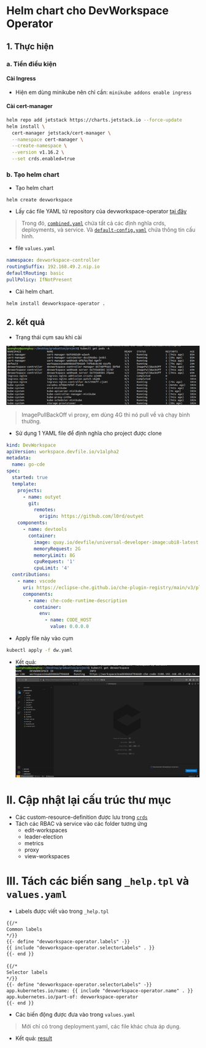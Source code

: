 # Helm chart cho DevWorkspace Operator
## 1. Thực hiện
### a. Tiền điều kiện
#### Cài Ingress
- Hiện em dùng minikube nên chỉ cần: `minikube addons enable ingress`
#### Cài cert-manager
```sh
helm repo add jetstack https://charts.jetstack.io --force-update
helm install \
  cert-manager jetstack/cert-manager \
  --namespace cert-manager \
  --create-namespace \
  --version v1.16.2 \
  --set crds.enabled=true
```
### b. Tạo helm chart
- Tạo helm chart
```
helm create devworkspace
```
- Lấy các file YAML từ repository của devworkspace-operator [tại đây](https://github.com/devfile/devworkspace-operator/tree/main/deploy/deployment/kubernetes)
> Trong đó, [`combined.yaml`](https://github.com/devfile/devworkspace-operator/blob/main/deploy/deployment/kubernetes/combined.yaml) chứa tất cả các định nghĩa crds, deployments, và service. Và [`default-config.yaml`](https://github.com/devfile/devworkspace-operator/blob/main/deploy/default-config.yaml) chứa thông tin cấu hình.
- file `values.yaml`
```yml
namespace: devworkspace-controller
routingSuffix: 192.168.49.2.nip.io
defaultRouting: basic
pullPolicy: IfNotPresent
```
- Cài helm chart.
```
helm install devworkspace-operator .
```
## 2. kết quả
- Trạng thái cụm sau khi cài

![after-setup](./images/after-setup.png)
> ImagePullBackOff vì proxy, em dùng 4G thì nó pull về và chạy bình thường.
- Sử dụng 1 YAML file để định nghĩa cho project được clone
```YAML
kind: DevWorkspace
apiVersion: workspace.devfile.io/v1alpha2
metadata:
  name: go-cde
spec:
  started: true
  template:
    projects:
      - name: outyet
        git:
          remotes:
            origin: https://github.com/l0rd/outyet
    components:
      - name: devtools
        container:
          image: quay.io/devfile/universal-developer-image:ubi8-latest
          memoryRequest: 2G
          memoryLimit: 8G
          cpuRequest: '1'
          cpuLimit: '4'
  contributions:
    - name: vscode
      uri: https://eclipse-che.github.io/che-plugin-registry/main/v3/plugins/che-incubator/che-code/latest/devfile.yaml
      components:
        - name: che-code-runtime-description
          container:
            env:
              - name: CODE_HOST
                value: 0.0.0.0
```
- Apply file này vào cụm
```sh
kubectl apply -f dw.yaml
```
- Kết quả:
![cde](./images/cde.png)
![img](./images/image.png)

# II. Cập nhật lại cấu trúc thư mục
- Các custom-resource-definition được lưu trong [`crds`](./crds/)
- Tách các RBAC và service vào các folder tương ứng
  - edit-workspaces
  - leader-election
  - metrics
  - proxy
  - view-workspaces
# III. Tách các biến sang `_help.tpl` và `values.yaml`
- Labels được viết vào trong `_help.tpl`
```tpl
{{/*
Common labels
*/}}
{{- define "devworkspace-operator.labels" -}}
{{ include "devworkspace-operator.selectorLabels" . }}
{{- end }}

{{/*
Selector labels
*/}}
{{- define "devworkspace-operator.selectorLabels" -}}
app.kubernetes.io/name: {{ include "devworkspace-operator.name" . }}
app.kubernetes.io/part-of: devworkspace-operator
{{- end }}
```

- Các biến động được đưa vào trong `values.yaml`
> Mới chỉ có trong deployment.yaml, các file khác chưa áp dụng.

- Kết quả: [result](https://helm-playground.com/#t=IYBwlgagpgTgzmA9gOwFwAJQjgegG4CMAUANZjIAmGAIlCADaICeAtlMgC5FsfAXC9URdOnrAARlHpwhI5MDYYA3kvQA6CMHoBXKHDXy2cEMADGUdAF9LAWhbB5Ac1jD0hvSfPLVGrbv3uxmYW1kTGUKay6Co26GAAZm6IHOqaOnpqwNociHCmWuSOauwS9FAUVpauMHT0YPky0T5p-mo1DPXAAMKI2pyVrjHo7BWhInBSETkwUSL2HKYAFgAyElIyrhxQLAwCULPoPHwCwAciQwDuYByLqX4ZIIgUAILIyMkCSMhwAyJ-mG8Phwvht-v8hjkAJoKejqdAAHzc5Ao7BSAA5fmChiNMf8xJJpGc-pdrrdfOl9I8KKsCT8xmDzkpYlCYXDEchkaj0Bj6QzsZRcehwpFXOCmegrjc7hS1GB7M4AAraej0ADKERqHDpVQZcuAiuVao1UC1RMZzMQ0JYsLUCKRlC5PJ1WPFON5fwmpm0MGuTB6nCgAA8OGamharTaWg8nuqvT6OH6UFtg3aOQ7%2Bk7RX9TEngORYKCwbFgDBHIW%2BeKYA5nNLWnrnGoc5w88gC5lS9qs-9Yio4e6xbE3c6Gew8KGhlXkDXyXX5VBG7n8-Bisg8ILu24FPsmup3OuXbEEuo8Pd9-8T%2BlvMfT4iAI7aZIhYcMsPDaQWI9qC%2B6ABiMEQLBnn835QH%2BAGhgO6Asta17pGBgHspy-QEAATEB5rDAK-bEq6WHPv89bbgARL2M4ZIRbR0Lk1yIDATCVKgpFRvoFG8I4doovEWT0CkahdIsJYcGozwgCA0DwF81hEV2fyEUqKoKogdSmEwV5kSxc5qCAhqKcp9HYSIdR4OwehwAq-6SBBr7QZG9z6EZJlwGZFkWIh6YpKhBmbooO58QJMBCQAcluQGPAF5ZFt525NsZEkoDJ-xNrwS6KQFanMWoEwwHg9TzjFBZfKlKReSIID-jkOb0BgAAqXQKgl6CxO4GAOa2Tk2GFXAvtmi6tjARXpXZmWwDl5hqK1plFUBNR8PmTnmYglkNRhNm1hkM0UHNzmLa59ooshaFeTUcC9DA5gRRW4asuplEnd652pkhHmHfhOGxJKZIZXgSnaGwACyvScJ23XfTo-2A6ay3WZa12Pe56CoUB-KjK9xYdkSE7VhYN1lYggZMO2ZZAT2Pj7sjQHNb5GW4-jBghV5hGDTKNME%2B01HTEwXmdRdfyxElLawANVNDSzC7NiltHFa9-yUzwPqmHAMlZaNUDPKYOZ9BwwU%2BUxQ3K7lasa5w2tPjJWwwCw5CfCgADiVbmAqsBIBQsYoBQjS6zK5uW-IwK2-bUCOz6MYRG7wMHhKpJrfooO-Xo%2B6x0Y47iqttpuft6Jk7hKMySSUo3e8KLqmUpjTPuhdQMXUy0cnV0wWne2Olng54bn4ofdHmTxPE5C%2BvuwDd73Ca11BMP13DGfcs3mE55dkf5xlORlFWfvfPuS%2BwNb3wj6nE9N9h5PWEAA&v=HYQwtgpgzgDiDGEBcACAJhAbgdwPYCcBrWBCAWnl2ABd9cAbeifAKDoFdqBLYAcwGV2AMyFcAHqgCMATgBMAOkkA2ABzyALNPkLgXGPK64WGISHb1qAJVycevVACMQULvDYQY9VyADCNmlIsXGAgvMgsKCj4Hrgu1AQAnqgAjuwgCQa4APQYmKJMOVh4RCSIFFS0DEyskdShqABEwBBi1A0RKJQ0IDzMUEgdkSD4vP2DKGQoWexQ%2BFn0uPAg9FkOPIU4BMRwZV2VjMzjk2RkEKAOTGRMIBj4p0zw3FRHE2SQtK5QZDdo%2BAC8klkAHZ5AAGMGKJAqUHQ8ZnTADSKRSagSCoADqAFEAEIACQA8viANIAfX4mJ8lkxABUSQA5ACCAFlMeNIphluxkOgiltSuRcDBmCB4ndsBAHAALXC4QgUZjUF6o7lUgAyDOpmIAIiSAJJMhkAcUxJNyxW2pBJ4qlMsIJKgzEwhyRSI59C5KTSGUMG3yEA25v55RodAO%2BCQzVaSvAKsx6s1Ov1RpNhHYDggJPwTngJJgdDECTZKDdHpQvHg%2BEyWVT6Yc7C49Fu1bT5CzCDIedwBaQmHBkgAzIpo2iUGqNdq9Qbjbm6AArCCPEnwBbNIsl7mpdJV3J%2BrKd%2BePCgr5CRxUulExjEany4%2BnMzH8AAKDJ8rJd7M53Ia7XPKGVqEffEdUZFk10-AAxOgwERd9IlECBG0sCAhBg2C4K4BC0EfEVJVQd4bhFEB5GVYduXxR9MUsDV8UsO9QNg9dUDNPkdgFIV8BFAhSNQHx8TpalLHxVVVUoslKIANV1V8SRfXiAFV%2BLot933XSDcGgot0MwpCUM0pF4MbbDqFwlBYAXeQHXwTBXAgBl4EodgaDpGNuJQA0AA0SV4ukfDkywqUUqlvJ8XURP4MD3S-ABWH8kQvEcsTxQkiX4MTLHE0SWSZGiAE0SVVfVdWpCLS37UFQSZLhXMSgliVS8l0syzFsssPKqQARTkh9ioYz9UFkCqqt-f8UBq5L6ok0SfEfOT8sKnqVL6lABtBMBqpxWqUrSjLaOm2aOq6-gFpdRiUEkcq1uGy9RzjcdEynE0YEwHNlwgEBgHYGASVnXAHBK7lol4LgoFoDIEEQKAoHkaI0ElEV5EoMBpjWFQ3lcOgoXkVHJFcscE0nZMSWcBJgBzEGCFCDNLKdGpFsiz0tx9BcvBgB0sngSVyEDViyDQQiyCgEn4AF0VKaQcE%2B1x278aTadidJ%2B1RbCe0uAwJZaZOpbN29bJmb0NmOfIFw1eGMhudIXn%2BcF0nxYhHHIhgcx6EfBhXCSFBdSEOlcGoR9ogdGgWBYABiFBqUlYGUEjoQCBQYyIFMhdomoaAUBj-AUEdxg7BQd6o5CMI06g3PM-wLgORTqIYjiRIUDAAgE54dOQieYBOjz9M0-8NAUE56JUElahqFZpAsmbdN8GaFOoZ9NBFigLI6igYh2aoUReHYaIO1wNBgzqXo5iz%2BgyGCSmOzLivWwgIGQfwBIsiCAuIEfJ3%2BCTiBqH6FAAG0AF0Q7DhHKAUdgHxBQLgGmZcMBx05p0OG%2BBqB-hjPIFgyp8SQNVl%2BZiJQeZ7FDNUdoQgnZoIwRgRo7QQ7h0jg6R4hg251gbGgYBNhEHx0TlZGyud7L%2BEQfXaIUdgDNxFHQ9u9CE4x0cj3Pu3JB7D36GPGszAp7QG3PPVepMPCfyyDQzeXBqD32pjZb43DHJaJYIYxAdkHIBA6KHfgQp4BcHgsA7AnN44ZxAOw6yiAuHWMQVAaU5ge6dwrG9FOaAOihJFNyWgXJbEoAZJwdSwiliMASHXHhJc34cMsSYmgAByYBDJHy6k6DDM43BlhQAAPwdDMPEeupjUCxIgPEhkwBgA%2B2EVQUBuBc5oB7mAthFiE7gx4XUjpXTW5fwAN4AF94nhwTsqcBQgYEJxGb4zJYCZgQBQZEUOns-w%2B0Tog96PcomV0ji0gANCXFZkcwjNA4uElAMwc5sKIYwFZKcwCeGiR0EaDRsEWl2BUfBzABaOhsmM0xFDQ5UOAdHWODoh45yJC2SeH9U7tM6XUaZcc%2BmeJdmgFBodwKxz4Y3QRBAW4iMNvAQgLCB5DxHgozFyiZ7ZDnvABeXREAwC0RA6FEBsBZHNHYM2ejJRkF%2BgeLR708XdOAAvFALAYA71xVMuhsyFkIqASAruGdUXcD4CgDFE9OUoFVCAdM9BeklxJWSlAFKM5UoEUI1ucCFxMs4CyuRo9x5KOxVynIaj%2BWaIXsKjhorxVbEldgaVsqHDyoXvQW1CEF7qp3jau1uqg4arQG-eAuj9F%2BBoC0agqB5nxKEFAQ0HAYD9XKqCIOOiy5loqJW6tCyDntzgGsLw3BoAwVDpEX4gpR1xQScJeJ0Qbj4mAPQBI1gfbgQbNABIIMIDQTjvgOJfb93AAZFAb2wBV1Vr3QelAocj0nrkpZKQLag76sjsi41H9TW8DeTAEumz3VN1pcq0RKBO4SOAFI5gMjWXyKDVi6eqjeXqIFVokZXwp4Sr4No6FiAH4jKnYi05oDYGbP0UKDJ-DAP4DpVQEDYHu69yg-6tlcHOWIb5VQFDC80NkAw-GrDIysjB0dhcYGEc%2BBQpydAST3jyBkegB0eTPF3TbvwLqR8iyDWouIwnDVCDgEAZpdR4DSwxFd0kYx-uvcYOBsUfBlRs9w2ccjdhqT6GP6Yd4K52TQmDK7zMsLPTn8OhBdQLCSIXQaYuCoC7BBqBpDqHUP2DoXgnTNEhrFy9SggQqGkC%2BwBkcLiLEIIa9Opyv0-vWQI3g-tgFlcM56%2BlHdxEMekcx2Ddm2OOaQxGwV3GcPSb40QOwWQ7C1YfmN6AYxIhnFtUwNAzT92tIi%2BmyGzkRzfgmUq6ZqEUCdZDVWSbkMEara-nwHgYhxj7YQz6ag9rjEbZabFaUINpvTpe5ejmwxqCnDEOATweyFipKLHAYyb3YKTFByZB%2BaEkRQ%2BpAkIUqBdR-KYJAbord7ELica4RT9rUB-3iRMROoTqDre5F9hBv3-uXDu1AInkQPtvbHb%2BSnP2Wg08B4sZYQd-Y2HwBDKd6IE4zDSGkquiN0c9zxYS0yDinHpJMGYCwVcoD84hrnCDsvrhOhgZHZwJcuhQEcTYenfaOa4E4WVthuzKwFeAVUvpPAokOmAV9jRbv4GfyiI5cBbd4RcDoMAdH3vE3GRQEOu7y2b2q-V9AO5UB2Ac1zsAyquhFHyA9mshINh0B9OwO9VhfSAsK9j5vCGdzHKS4qVVmOjBcCJr4PErw6W7k3FnDMVhnMwAp7-AuKbwwEht619Eeuuu2ElvwMu0DHENcgCECnDO%2BS%2Bfl5Hfk-ZEfgh6PB50R2qAyoXXGJAPh7soqGiGlXVI0BP67fgHv5aUVVpH53YkJ9g18tLL-OwMAE9Vkk6oEwrLssAsNgEamWLPshOYHHMwGADwMBrgGsmwoWpnviIKnQssCgovrAaAK3A2qQI%2BMwIYEWguAAV-OdOYgNlYjwuTkxLyDghbHglUJCiMrCoHAAoRtcsXh-J9FVqlmcFNprj3POmgL0JDKXL9KnA1kBl6qZqBi1hZm1tZgGuypagdt1gvEvCvF0OvJvOQIWnvD0M8uojoVvHwell8MIaIV8CDN9p9OfBIVmmYVNn7BITBKYA2LoeHP7NKI2KgFFB0LIjAIaB-LtlDqgFkJzMsMZAAF7jChab5pZTbbwILjDG7d7ci4jUjUgaaRA8B6JcDLBagITpDFqkFSD%2BEOyEE7ylEQZkGtqRCJ72RTZeHQA%2BELZnSKbBAQAsI1FMJ%2BHuA3BWEuHphuE9DujRAtEBIMDtHJaM6srBFVpxE4ThHCEJCxEujxFOGQzJFnhIhpE7oZFZE5ECL5GFHFEJC9F1EhZVHEFdB9FnT1GmRJ4QxQCTFtGBC1BdE9EkG1H9GUJaYLhervrlY5w8H1KxCpI5xSHGYyHNbmZa6KGBEdYcpqHcpOYaJ9ZxpEALA3ALzgnG7LAjYsD4mQl8AwSzYXAQDtGmD2rR7YFISeDeBkEdAhBiAMleBLB1GPF1AjAfx7RyTcBeDRHKoEEC4VJiwoDhYx48lhDUBMgv53wCkNhcDCmtyimIDdBhBhatoAIMgDL5FUDLDFgMDf6py0ZsIsKOyIJFGeC4AJAh48iiC6CtwoKYAmmQBjDxTcjWjSiyhkB07yj6YdA0LJy7ZK7mByk7zcjqADSpHvxk7XQgpBiCjCiihmwSi%2BlyiIApG6n6mtxGlunuiQBMg8LMJtwWmcBWkoA2kLD2k14mB5EuksCFmmklmmKekZKmJGTQ7UB-LVgqBfA%2Bm2gybMDeaSrZnBaRAjRDl%2BkBkTlm5VwLpLruwtJBydIYBvwPCig9pBzxDVDKpfyE7EkiCNnuw1oFr5hJAdDRAao1x3yoDliVg%2BiKIMKNijmKJkBtiBaXk9h9iDj2xIIjgflfn2EFiKb1AoDfhqoRYVCGHMCZZhaJazG5wjBvbHBQqT7kBeDbrADfADK1Z-ASwQighQhIUdDoWfS3xvRgB-CBGBqAgghEWSBQgwiggw7E4nALC8DxAgy3D-CrnIivCYAAiPFHwuwcnuyezey%2Bz%2BwVIsBAA)